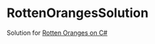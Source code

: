 # RottenOrangesSolution
Solution for [Rotten Oranges on C#](https://practice.geeksforgeeks.org/problems/rotten-oranges/0)

